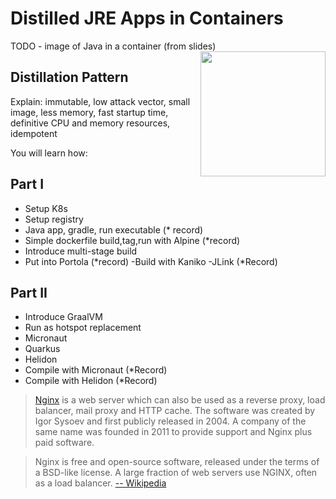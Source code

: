 # Distilled JRE Apps in Containers #

TODO - image of Java in a container (from slides)
<img align="right" src="/javajon/courses/kubernetes-fundamentals/distillation/assets/logo_oci.png" width="200">

## Distillation Pattern ##

Explain: immutable, low attack vector, small image, less memory, fast startup time, definitive CPU and memory resources, idempotent


You will learn how:

## Part I ##
- Setup K8s
- Setup registry
- Java app, gradle, run executable (* record)
- Simple dockerfile build,tag,run with Alpine (*record)
- Introduce multi-stage build
- Put into Portola (*record)
-Build with Kaniko
-JLink (*Record)

## Part II ##
- Introduce GraalVM
- Run as hotspot replacement
- Micronaut
- Quarkus
- Helidon
- Compile with Micronaut (*Record)
- Compile with Helidon (*Record)


> [Nginx](https://www.nginx.com) is a web server which can also be used as a reverse proxy, load balancer, mail proxy and HTTP cache. The software was created by Igor Sysoev and first publicly released in 2004. A company of the same name was founded in 2011 to provide support and Nginx plus paid software.

> Nginx is free and open-source software, released under the terms of a BSD-like license. A large fraction of web servers use NGINX, often as a load balancer. [-- Wikipedia](https://en.wikipedia.org/wiki/Nginx)